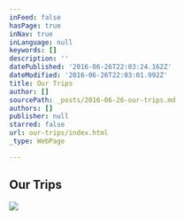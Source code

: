 ```yaml
---
inFeed: false
hasPage: true
inNav: true
inLanguage: null
keywords: []
description: ''
datePublished: '2016-06-26T22:03:24.162Z'
dateModified: '2016-06-26T22:03:01.992Z'
title: Our Trips
author: []
sourcePath: _posts/2016-06-26-our-trips.md
authors: []
publisher: null
starred: false
url: our-trips/index.html
_type: WebPage

---
```

## Our Trips
![](https://the-grid-user-content.s3-us-west-2.amazonaws.com/2b2b6f45-b9ee-4ff7-a936-3868b38c1dc9.jpg)